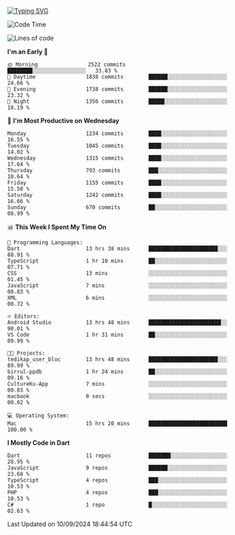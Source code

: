 
<a href="https://git.io/typing-svg"><img src="https://readme-typing-svg.demolab.com?font=Source+Code+Pro&pause=1000&random=false&width=435&lines=Hey+%F0%9F%A5%B6+iam+Yaskraz" alt="Typing SVG" /></a>
<!--START_SECTION:waka-->
![Code Time](http://img.shields.io/badge/Code%20Time-595%20hrs%2026%20mins-blue)

![Lines of code](https://img.shields.io/badge/From%20Hello%20World%20I%27ve%20Written-4.6%20million%20lines%20of%20code-blue)

**I'm an Early 🐤** 

```text
🌞 Morning                2522 commits        ████████░░░░░░░░░░░░░░░░░   33.83 % 
🌆 Daytime                1838 commits        ██████░░░░░░░░░░░░░░░░░░░   24.66 % 
🌃 Evening                1738 commits        ██████░░░░░░░░░░░░░░░░░░░   23.32 % 
🌙 Night                  1356 commits        █████░░░░░░░░░░░░░░░░░░░░   18.19 % 
```
📅 **I'm Most Productive on Wednesday** 

```text
Monday                   1234 commits        ████░░░░░░░░░░░░░░░░░░░░░   16.55 % 
Tuesday                  1045 commits        ████░░░░░░░░░░░░░░░░░░░░░   14.02 % 
Wednesday                1315 commits        ████░░░░░░░░░░░░░░░░░░░░░   17.64 % 
Thursday                 793 commits         ███░░░░░░░░░░░░░░░░░░░░░░   10.64 % 
Friday                   1155 commits        ████░░░░░░░░░░░░░░░░░░░░░   15.50 % 
Saturday                 1242 commits        ████░░░░░░░░░░░░░░░░░░░░░   16.66 % 
Sunday                   670 commits         ██░░░░░░░░░░░░░░░░░░░░░░░   08.99 % 
```


📊 **This Week I Spent My Time On** 

```text
💬 Programming Languages: 
Dart                     13 hrs 38 mins      ██████████████████████░░░   88.91 % 
TypeScript               1 hr 10 mins        ██░░░░░░░░░░░░░░░░░░░░░░░   07.71 % 
CSS                      13 mins             ░░░░░░░░░░░░░░░░░░░░░░░░░   01.45 % 
JavaScript               7 mins              ░░░░░░░░░░░░░░░░░░░░░░░░░   00.83 % 
XML                      6 mins              ░░░░░░░░░░░░░░░░░░░░░░░░░   00.72 % 

🔥 Editors: 
Android Studio           13 hrs 48 mins      ███████████████████████░░   90.01 % 
VS Code                  1 hr 31 mins        ██░░░░░░░░░░░░░░░░░░░░░░░   09.99 % 

🐱‍💻 Projects: 
tedikap_user_bloc        13 hrs 48 mins      ██████████████████████░░░   89.99 % 
birrul-ppdb              1 hr 24 mins        ██░░░░░░░░░░░░░░░░░░░░░░░   09.16 % 
CultureKu-App            7 mins              ░░░░░░░░░░░░░░░░░░░░░░░░░   00.83 % 
macbook                  0 secs              ░░░░░░░░░░░░░░░░░░░░░░░░░   00.02 % 

💻 Operating System: 
Mac                      15 hrs 20 mins      █████████████████████████   100.00 % 
```

**I Mostly Code in Dart** 

```text
Dart                     11 repos            ███████░░░░░░░░░░░░░░░░░░   28.95 % 
JavaScript               9 repos             ██████░░░░░░░░░░░░░░░░░░░   23.68 % 
TypeScript               4 repos             ███░░░░░░░░░░░░░░░░░░░░░░   10.53 % 
PHP                      4 repos             ███░░░░░░░░░░░░░░░░░░░░░░   10.53 % 
C#                       1 repo              █░░░░░░░░░░░░░░░░░░░░░░░░   02.63 % 
```




 Last Updated on 10/09/2024 18:44:54 UTC
<!--END_SECTION:waka-->
